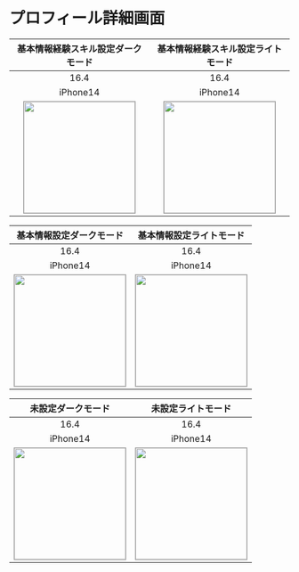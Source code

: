 # プロフィール詳細画面

|基本情報経験スキル設定ダークモード|基本情報経験スキル設定ライトモード|
|:---:|:---:|
|16.4|16.4|
|iPhone14|iPhone14|
|<img src='../TestSnapshot/ReferenceImages_64/プロフィール詳細画面/testProfileDetailViewController_基本情報_経験スキル設定_ダークモード_iPhone_16_4_390x844@3x.png' width='200' style='border: 1px solid #999' />|<img src='../TestSnapshot/ReferenceImages_64/プロフィール詳細画面/testProfileDetailViewController_基本情報_経験スキル設定_ライトモード_iPhone_16_4_390x844@3x.png' width='200' style='border: 1px solid #999' />|

|基本情報設定ダークモード|基本情報設定ライトモード|
|:---:|:---:|
|16.4|16.4|
|iPhone14|iPhone14|
|<img src='../TestSnapshot/ReferenceImages_64/プロフィール詳細画面/testProfileDetailViewController_基本情報設定_ダークモード_iPhone_16_4_390x844@3x.png' width='200' style='border: 1px solid #999' />|<img src='../TestSnapshot/ReferenceImages_64/プロフィール詳細画面/testProfileDetailViewController_基本情報設定_ライトモード_iPhone_16_4_390x844@3x.png' width='200' style='border: 1px solid #999' />|

|未設定ダークモード|未設定ライトモード|
|:---:|:---:|
|16.4|16.4|
|iPhone14|iPhone14|
|<img src='../TestSnapshot/ReferenceImages_64/プロフィール詳細画面/testProfileDetailViewController_未設定_ダークモード_iPhone_16_4_390x844@3x.png' width='200' style='border: 1px solid #999' />|<img src='../TestSnapshot/ReferenceImages_64/プロフィール詳細画面/testProfileDetailViewController_未設定_ライトモード_iPhone_16_4_390x844@3x.png' width='200' style='border: 1px solid #999' />|


